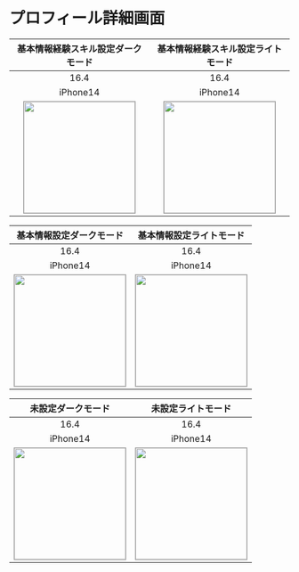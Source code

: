 # プロフィール詳細画面

|基本情報経験スキル設定ダークモード|基本情報経験スキル設定ライトモード|
|:---:|:---:|
|16.4|16.4|
|iPhone14|iPhone14|
|<img src='../TestSnapshot/ReferenceImages_64/プロフィール詳細画面/testProfileDetailViewController_基本情報_経験スキル設定_ダークモード_iPhone_16_4_390x844@3x.png' width='200' style='border: 1px solid #999' />|<img src='../TestSnapshot/ReferenceImages_64/プロフィール詳細画面/testProfileDetailViewController_基本情報_経験スキル設定_ライトモード_iPhone_16_4_390x844@3x.png' width='200' style='border: 1px solid #999' />|

|基本情報設定ダークモード|基本情報設定ライトモード|
|:---:|:---:|
|16.4|16.4|
|iPhone14|iPhone14|
|<img src='../TestSnapshot/ReferenceImages_64/プロフィール詳細画面/testProfileDetailViewController_基本情報設定_ダークモード_iPhone_16_4_390x844@3x.png' width='200' style='border: 1px solid #999' />|<img src='../TestSnapshot/ReferenceImages_64/プロフィール詳細画面/testProfileDetailViewController_基本情報設定_ライトモード_iPhone_16_4_390x844@3x.png' width='200' style='border: 1px solid #999' />|

|未設定ダークモード|未設定ライトモード|
|:---:|:---:|
|16.4|16.4|
|iPhone14|iPhone14|
|<img src='../TestSnapshot/ReferenceImages_64/プロフィール詳細画面/testProfileDetailViewController_未設定_ダークモード_iPhone_16_4_390x844@3x.png' width='200' style='border: 1px solid #999' />|<img src='../TestSnapshot/ReferenceImages_64/プロフィール詳細画面/testProfileDetailViewController_未設定_ライトモード_iPhone_16_4_390x844@3x.png' width='200' style='border: 1px solid #999' />|


